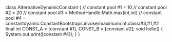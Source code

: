 class AlternativeDynamicConstant {
  // constant pool #1 = 10
  // constant pool #2 = 20
  // constant pool #3 = MethodHandle:Math.max(int,int)
  // constant pool #4 = constantdyamic:ConstantBootstraps.invoke/maximum/int.class/#3,#1,#2
  final int CONST_A = [constant #1], CONST_B = [constant #2];
  void hello() {
    System.out.print([constant #4]);
  }
}
